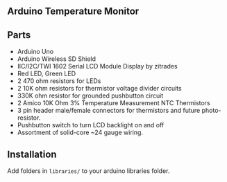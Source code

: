 Arduino Temperature Monitor
---

Parts
---

* Arduino Uno
* Arduino Wireless SD Shield
* IIC/I2C/TWI 1602 Serial LCD Module Display by zitrades
* Red LED, Green LED
* 2 470 ohm resistors for LEDs
* 2 10K ohm resistors for thermistor voltage divider circuits
* 330K ohm resistor for grounded pushbutton circuit
* 2 Amico 10K Ohm 3% Temperature Measurement NTC Thermistors
* 3 pin header male/female connectors for thermistors and future photo-resistor.
* Pushbutton switch to turn LCD backlight on and off
* Assortment of solid-core ~24 gauge wiring.

Installation
---
Add folders in `libraries/` to your arduino libraries folder.